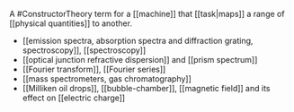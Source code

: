 A #ConstructorTheory term for a [[machine]] that [[task|maps]] a range of [[physical quantities]] to another. 

- [[emission spectra, absorption spectra and diffraction grating, spectroscopy]], [[spectroscopy]]
- [[optical junction refractive dispersion]] and [[prism spectrum]]
- [[Fourier transform]], [[Fourier series]]
- [[mass spectrometers, gas chromatography]]
- [[Milliken oil drops]], [[bubble-chamber]], [[magnetic field]] and its effect on [[electric charge]]

